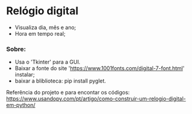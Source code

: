 # Relógio digital 

  - Visualiza dia, mês e ano;
  - Hora em tempo real;

### Sobre: 
  - Usa o 'Tkinter' para a GUI.
  - Baixar a fonte do site 'https://www.1001fonts.com/digital-7-font.html'
instalar;
  - baixar a bliblioteca: pip install pyglet.
  
  
  
  
  Referência do projeto e para encontar os códigos: https://www.usandopy.com/pt/artigo/como-construir-um-relogio-digital-em-python/
